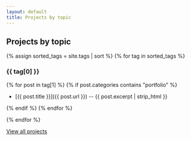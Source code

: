 ```yaml
---
layout: default
title: Projects by topic
---
```


## Projects by topic

{% assign sorted_tags = site.tags | sort %}
{% for tag in sorted_tags %}

### {{ tag[0] }}

{% for post in tag[1] %}
{% if post.categories contains "portfolio" %}

* [{{ post.title }}]({{ post.url }}) -- {{ post.excerpt | strip_html }}

{% endif %}
{% endfor %}

{% endfor %}

[View all projects](/portfolio/all)
